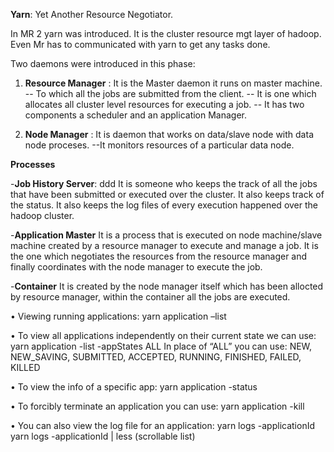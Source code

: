 **Yarn**: Yet Another Resource Negotiator.

In MR 2 yarn was introduced. It is the cluster resource mgt layer of hadoop. Even Mr has to communicated with yarn to get any tasks done.

Two daemons were introduced in this phase:
1. **Resource Manager** : It is the Master daemon it runs on master machine.
  -- To which all the jobs are submitted from the client.
  -- It is one which allocates all cluster level resources for executing a job.
  -- It has two components a scheduler and an application Manager.
 
2. **Node Manager** : It is daemon that works on data/slave node with data node proceses.
  --It monitors resources of a particular data node.
  
**Processes**
  
-**Job History Server**: ddd
It is someone who keeps the track of all the jobs that have been submitted or executed over the cluster.
It also keeps track of the status.
It also keeps the log files of every execution happened over the hadoop cluster.

-**Application Master**
It is a process that is executed on node machine/slave machine created by a resource manager to execute and manage a job.
It is the one which negotiates the resources from the resource manager and finally coordinates with the node manager to execute the job.

-**Container**
It is created by the node manager itself which has been allocted by resource manager, within the container all the jobs are executed.

• Viewing running applications: yarn application –list

• To view all applications independently on their current state we
  can use:
  yarn application -list -appStates ALL
  In place of “ALL” you can use: NEW, NEW_SAVING, SUBMITTED, ACCEPTED, RUNNING,
  FINISHED, FAILED, KILLED

• To view the info of a specific app: yarn application -status <App ID>

• To forcibly terminate an application you can use:
  yarn application -kill <AppID>
  
• You can also view the log file for an application:
  yarn logs -applicationId <AppID>
  yarn logs -applicationId <AppID> | less (scrollable list)
